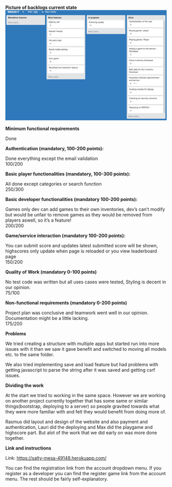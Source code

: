 __Picture of backlogs current state__
![backlog](images/backlog_final.png)

__Minimum functional requirements__

Done

__Authentication (mandatory, 100-200 points):__

Done everything except the email validation <br>
100/200


__Basic player functionalities (mandatory, 100-300 points):__

All done except categories or search function <br>
250/300

__Basic developer functionalities (mandatory 100-200 points):__

Games only dev can add games to their own inventories, dev’s can’t modify but would be unfair to remove games as they would be removed from players aswell, so it’s a feature! <br>
200/200

__Game/service interaction (mandatory 100-200 points):__


You can submit score and updates latest submitted score will be shown, highscores only update when page is reloaded or you view leaderboard page <br>
150/200

__Quality of Work (mandatory 0-100 points)__

No test code was written but all uses cases were tested, Styling is decent in our opinion. <br> 
75/100

__Non-functional requirements (mandatory 0-200 points)__

Project plan was conclusive and teamwork went well in our opinion. Documentation might be a little lacking. <br>
175/200


__Problems__

We tried creating a structure with multiple apps but started run into more issues with it than we saw it gave benefit and switched to moving all models etc. to the same folder.

We also tried implementing save and load feature but had problems with getting javascript to parse the string after it was saved and getting csrf issues.

__Dividing the work__

At the start we tried to working in the same space. However we are working on another project currently together that has some same or similar things(bootstrap, deploying to a server) so people gravited towards what they were more familiar with and felt they would benefit from doing more of. 

Rasmus did layout and design of the website and also payment and authentication, Lauri did the deploying and Max did the playgame and highscore part. But alot of the work that we did early on was more done together. 

__Link and instructions__

Link: https://salty-mesa-49148.herokuapp.com/

You can find the registration link from the account dropdown menu. If you register as a developer you can find the register game link from the account menu. The rest should be fairly self-explanatory.